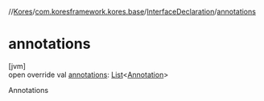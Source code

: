 //[Kores](../../../index.md)/[com.koresframework.kores.base](../index.md)/[InterfaceDeclaration](index.md)/[annotations](annotations.md)

# annotations

[jvm]\
open override val [annotations](annotations.md): [List](https://kotlinlang.org/api/latest/jvm/stdlib/kotlin.collections/-list/index.html)<[Annotation](../-annotation/index.md)>

Annotations
